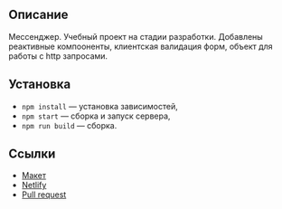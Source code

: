## Описание

Мессенджер. Учебный проект на стадии разработки. Добавлены реактивные компооненты, клиентская валидация форм, объект для работы с http запросами.

## Установка

- `npm install` — установка зависимостей,
- `npm start` — сборка и запуск сервера,
- `npm run build` — сборка.

## Ссылки

- [Макет](https://www.figma.com/file/9wrbNzsFrIJsHTGbd6tHj4/Messenger)
- [Netlify](https://keen-tesla-b0a4e3.netlify.app/)
- [Pull request](https://github.com/serj-z/middle.messenger.praktikum.yandex/pull/2)
